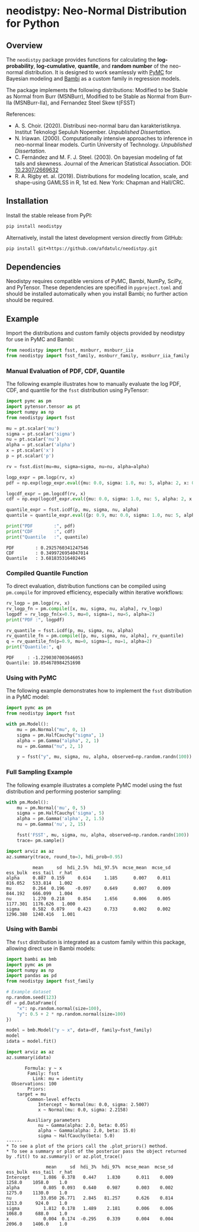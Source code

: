 # neodistpy: Neo-Normal Distribution for Python

## Overview 

The `neodistpy` package provides functions for calculating the **log-probability**, **log-cumulative**, **quantile**, and **random number** of the neo-normal distribution. It is designed to work seamlessly with [PyMC](https://www.pymc.io/) for Bayesian modeling and [Bambi](https://bambinos.github.io/bambi/) as a custom family in regression models.

The package implements the following distributions: Modified to be Stable as Normal from Burr (MSNBurr), Modified to be Stable as Normal from Burr-IIa (MSNBurr-IIa), and Fernandez Steel Skew t(FSST)


References:
- A. S. Choir. (2020). Distribusi neo-normal baru dan karakteristiknya. Institut Teknologi Sepuluh Nopember. *Unpublished Dissertation*. 
- N. Iriawan. (2000). Computationally intensive approaches to inference in neo-normal linear models. Curtin University of Technology. *Unpublished Dissertation*.
- C. Fernández and M. F. J. Steel. (2003). On bayesian modeling of fat tails and skewness.  Journal of the American Statistical Association. DOI: [10.2307/2669632](https://doi.org/10.2307/2669632)
- R. A. Rigby et. al. (2019). Distributions for modeling location, scale, and shape-using GAMLSS in R, 1st ed. New York: Chapman and Hall/CRC.


## Installation
Install the stable release from PyPI:
```bash
pip install neodistpy
```

Alternatively, install the latest development version directly from GitHub:
```bash
pip install git+https://github.com/afdatulc/neodistpy.git
```

## Dependencies 
Neodistpy requires compatible versions of PyMC, Bambi, NumPy, SciPy, and PyTensor. These dependencies are specified in `pyproject.toml` and should be installed automatically when you install Bambi; no further action should be required.

## Example 
Import the distributions and custom family objects provided by neodistpy for use in PyMC and Bambi:
```python
from neodistpy import fsst, msnburr, msnburr_iia
from neodistpy import fsst_family, msnburr_family, msnburr_iia_family
```

### Manual Evaluation of PDF, CDF, Quantile
The following example illustrates how to manually evaluate the log PDF, CDF, and quantile for the `fsst` distribution using PyTensor:
```python
import pymc as pm
import pytensor.tensor as pt
import numpy as np
from neodistpy import fsst

mu = pt.scalar('mu')
sigma = pt.scalar('sigma')
nu = pt.scalar('nu')
alpha = pt.scalar('alpha')
x = pt.scalar('x')
p = pt.scalar('p')

rv = fsst.dist(mu=mu, sigma=sigma, nu=nu, alpha=alpha)

logp_expr = pm.logp(rv, x)
pdf = np.exp(logp_expr.eval({mu: 0.0, sigma: 1.0, nu: 5, alpha: 2, x: 0.5}))

logcdf_expr = pm.logcdf(rv, x)
cdf = np.exp(logcdf_expr.eval({mu: 0.0, sigma: 1.0, nu: 5, alpha: 2, x: 0.5}))

quantile_expr = fsst.icdf(p, mu, sigma, nu, alpha)
quantile = quantile_expr.eval({p: 0.9, mu: 0.0, sigma: 1.0, nu: 5, alpha: 2})

print("PDF        :", pdf)
print("CDF        :", cdf)
print("Quantile   :", quantile)
```

```
PDF        : 0.2925760341247546
CDF        : 0.3499726954047014
Quantile   : 3.681835316402445
```

### Compiled Quantile Function
To direct evaluation, distribution functions can be compiled using `pm.compile` for 
improved efficiency, especially within iterative workflows:
```python
rv_logp = pm.logp(rv, x)
rv_logp_fn = pm.compile([x, mu, sigma, nu, alpha], rv_logp)
logpdf = rv_logp_fn(x=0.5, mu=0, sigma=1, nu=5, alpha=2)
print("PDF :", logpdf)

rv_quantile = fsst.icdf(p, mu, sigma, nu, alpha)
rv_quantile_fn = pm.compile([p, mu, sigma, nu, alpha], rv_quantile)
q = rv_quantile_fn(p=0.9, mu=0, sigma=1, nu=1, alpha=2)
print("Quantile:", q)
```

```
PDF     : -1.2290307003646053
Quantile: 10.054678984251698
```

### Using with PyMC
The following example demonstrates how to implement the `fsst` distribution 
in a PyMC model:
```python
import pymc as pm
from neodistpy import fsst

with pm.Model():
    mu = pm.Normal("mu", 0, 1)
    sigma = pm.HalfCauchy("sigma", 1)
    alpha = pm.Gamma("alpha", 2, 1)
    nu = pm.Gamma("nu", 2, 1)

    y = fsst("y", mu, sigma, nu, alpha, observed=np.random.randn(100))
```


### Full Sampling Example
The following example illustrates a complete PyMC model using the fsst distribution and performing posterior sampling:
```python
with pm.Model():
    mu = pm.Normal('mu', 0, 5)
    sigma = pm.HalfCauchy('sigma', 5)
    alpha = pm.Gamma('alpha', 2, 1.5)
    nu = pm.Gamma('nu', 2, 15)

    fsst('FSST', mu, sigma, nu, alpha, observed=np.random.randn(100))
    trace= pm.sample()

import arviz as az
az.summary(trace, round_to=3, hdi_prob=0.95)
```

```
          mean     sd  hdi_2.5%  hdi_97.5%  mcse_mean  mcse_sd   ess_bulk  ess_tail  r_hat
alpha     0.887  0.159     0.614     1.185      0.007    0.011   816.052   533.814   1.002
mu        0.264  0.196    -0.097     0.649      0.007    0.009   844.192   666.099   1.004
nu        1.270  0.218     0.854     1.656      0.006    0.005  1177.301  1176.626   1.000
sigma     0.582  0.079     0.423     0.733      0.002    0.002  1296.380  1240.416   1.001
```

### Using with Bambi
The `fsst` distribution is integrated as a custom family within this package, allowing direct use in Bambi models:
```python
import bambi as bmb
import pymc as pm
import numpy as np
import pandas as pd 
from neodistpy import fsst_family

# Example dataset
np.random.seed(123)
df = pd.DataFrame({
    "x": np.random.normal(size=100),
    "y": 0.5 + 2 * np.random.normal(size=100)
})

model = bmb.Model("y ~ x", data=df, family=fsst_family)
model
idata = model.fit()

import arviz as az
az.summary(idata)
```

```
       Formula: y ~ x
        Family: fsst
          Link: mu = identity
  Observations: 100
        Priors: 
    target = mu
        Common-level effects
            Intercept ~ Normal(mu: 0.0, sigma: 2.5007)
            x ~ Normal(mu: 0.0, sigma: 2.2158)
        
        Auxiliary parameters
            nu ~ Gamma(alpha: 2.0, beta: 0.05)
            alpha ~ Gamma(alpha: 2.0, beta: 15.0)
            sigma ~ HalfCauchy(beta: 5.0)
------
* To see a plot of the priors call the .plot_priors() method.
* To see a summary or plot of the posterior pass the object returned by .fit() to az.summary() or az.plot_trace()
```

```
               mean     sd  hdi_3%  hdi_97%  mcse_mean  mcse_sd  ess_bulk  ess_tail  r_hat
Intercept     1.086  0.378   0.447    1.830      0.011    0.009    1258.0    1058.0    1.0
alpha         0.805  0.093   0.640    0.987      0.003    0.002    1275.0    1130.0    1.0
nu           33.050 26.771   2.845   81.257      0.626    0.814    1213.0     924.0    1.0
sigma         1.812  0.178   1.489    2.181      0.006    0.006    1068.0     688.0    1.0
x             0.004  0.174  -0.295    0.339      0.004    0.004    2096.0    1406.0    1.0
```